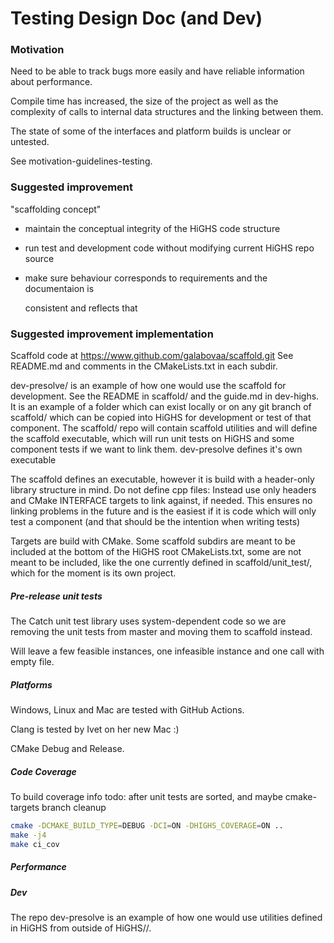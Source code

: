 # Testing Design Doc (and Dev)

### Motivation

Need to be able to track bugs more easily and have reliable information about
performance.

Compile time has increased, the size of the project as well as the complexity of
calls to internal data structures and the linking between them.

The state of some of the interfaces and platform builds is unclear or untested.

See motivation-guidelines-testing.

### Suggested improvement

"scaffolding concept"

- maintain the conceptual integrity of the HiGHS code structure
- run test and development code without modifying current HiGHS repo source
- make sure behaviour corresponds to requirements and the documentaion is

  consistent and reflects that

### Suggested improvement implementation

Scaffold code at
https://www.github.com/galabovaa/scaffold.git
See README.md and comments in the CMakeLists.txt in each subdir.

dev-presolve/ is an example of how one would use the scaffold for development. See the README in scaffold/ and the guide.md in dev-highs. It is an example of a folder which can exist locally or on any git branch of scaffold/ which can be copied into HiGHS for development or test of that component. The scaffold/ repo will contain scaffold utilities and will define the scaffold executable, which will run unit tests on HiGHS and some component tests if we want to link them. dev-presolve defines it's own executable

The scaffold defines an executable, however it is build with a header-only library structure in mind. Do not define cpp files: Instead use only headers and CMake INTERFACE targets to link against, if needed. This ensures no linking problems in the future and is the easiest if it is code which will only test a component (and that should be the intention when writing tests)

Targets are build with CMake. Some scaffold subdirs are meant to be included at the bottom of the HiGHS root CMakeLists.txt, some are not meant to be included, like the one currently defined in scaffold/unit_test/, which for the moment is its own project.

##### Pre-release unit tests

The Catch unit test library uses system-dependent code so we are removing the unit tests from master and moving them to scaffold instead.

Will leave a few feasible instances, one infeasible instance and one call with empty file.

##### Platforms

Windows, Linux and Mac are tested with GitHub Actions.

Clang is tested by Ivet on her new Mac :)

CMake Debug and Release.

##### Code Coverage

To build coverage info
todo: after unit tests are sorted, and maybe cmake-targets branch cleanup

```bash
cmake -DCMAKE_BUILD_TYPE=DEBUG -DCI=ON -DHIGHS_COVERAGE=ON ..
make -j4
make ci_cov
```

##### Performance

##### Dev

The repo dev-presolve is an example of how one would use utilities defined in HiGHS from outside of HiGHS//.
